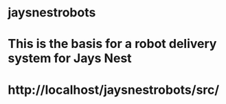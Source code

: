# jaysnestrobots
# This is the basis for a robot delivery system for Jays Nest

# http://localhost/jaysnestrobots/src/
